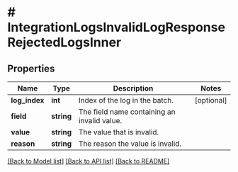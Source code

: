 # # IntegrationLogsInvalidLogResponseRejectedLogsInner

## Properties

Name | Type | Description | Notes
------------ | ------------- | ------------- | -------------
**log_index** | **int** | Index of the log in the batch. | [optional]
**field** | **string** | The field name containing an invalid value. |
**value** | **string** | The value that is invalid. |
**reason** | **string** | The reason the value is invalid. |

[[Back to Model list]](../../README.md#models) [[Back to API list]](../../README.md#endpoints) [[Back to README]](../../README.md)
